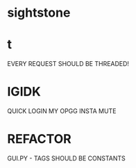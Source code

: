 # sightstone

# t
EVERY REQUEST SHOULD BE THREADED!

# IGIDK
QUICK LOGIN
MY OPGG
INSTA MUTE

# REFACTOR
GUI.PY - TAGS SHOULD BE CONSTANTS
